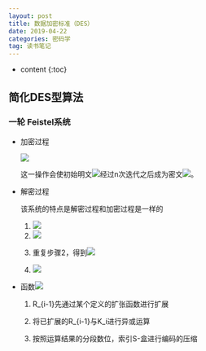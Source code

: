 ```yaml
---
layout: post
title: 数据加密标准（DES）
date: 2019-04-22
categories: 密码学
tag: 读书笔记
---
```


* content
{:toc}

## 简化DES型算法

### 一轮 Feistel系统

- 加密过程

  <img src="https://latex.codecogs.com/png.latex? L_{i}=R_{i-1}和R_i=L_{i-1}\oplus f(R_{i-1},K_i)">

  这一操作会使初始明文<img src="https://latex.codecogs.com/png.latex? L_0R_0">经过n次迭代之后成为密文<img src="https://latex.codecogs.com/png.latex? L_nR_n">。

- 解密过程

  该系统的特点是解密过程和加密过程是一样的

  1. <img src="https://latex.codecogs.com/png.latex? L_nR_n\rightarrow R_nL_n">

  2. <img src="https://latex.codecogs.com/png.latex? [R_n][L_n]\\=[L_{n-1}][R_{n-1}\oplus f(L_{n-1},K_n)]\\=[R_{n-2}][L_{n-2}\oplus f(R_{n-2},K_{n-1})\oplus f(L_{n-1},K_n)]\\=[R_{n-2}][L_{n-2}]">

  3. 重复步骤2，得到<img src="https://latex.codecogs.com/png.latex? R_0L_0">

  4. <img src="https://latex.codecogs.com/png.latex? R_0L_0\rightarrow L_0R_0">
  
- 函数<img src="https://latex.codecogs.com/png.latex? f(R_{i-1},K_i)">

  1. R_{i-1}先通过某个定义的扩张函数进行扩展

  2. 将已扩展的R_{i-1}与K_i进行异或运算

  3. 按照运算结果的分段数位，索引S-盒进行编码的压缩
